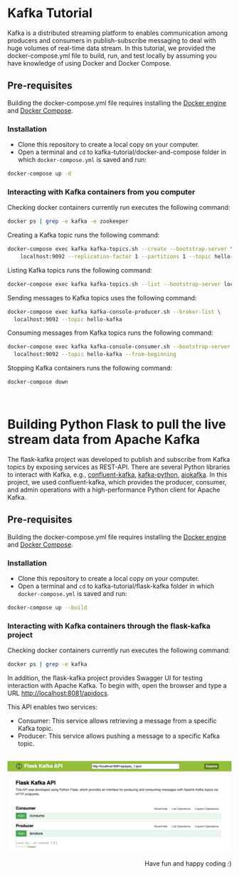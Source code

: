 # Kafka Tutorial
Kafka is a distributed streaming platform to enables communication among producers and consumers in publish-subscribe messaging to deal with huge volumes of real-time data stream. In this tutorial, we provided the docker-compose.yml file to build, run, and test locally by assuming you have knowledge of using Docker and Docker Compose.

## Pre-requisites
Building the docker-compose.yml file requires installing the [Docker engine](https://docs.docker.com/engine/install/) and [Docker Compose](https://docs.docker.com/compose/install/).

### Installation
* Clone this repository to create a local copy on your computer.
* Open a terminal and `cd` to kafka-tutorial/docker-and-compose folder in which `docker-compose.yml` is saved and run:

```bash
docker-compose up -d
```

### Interacting with Kafka containers from you computer

Checking docker containers currently run executes the following command:

```bash
docker ps | grep -e kafka -e zookeeper
```

Creating a Kafka topic runs the following command:

```bash
docker-compose exec kafka kafka-topics.sh --create --bootstrap-server \
    localhost:9092 --replication-factor 1 --partitions 1 --topic hello-kafka
```

Listing Kafka topics runs the following command:

```bash
docker-compose exec kafka kafka-topics.sh --list --bootstrap-server localhost:9092
```

Sending messages to Kafka topics uses the following command:

```bash
docker-compose exec kafka kafka-console-producer.sh --broker-list \
  localhost:9092 --topic hello-kafka
```

Consuming messages from Kafka topics runs the following command:

```bash
docker-compose exec kafka kafka-console-consumer.sh --bootstrap-server \
  localhost:9092 --topic hello-kafka --from-beginning
```

Stopping Kafka containers runs the following command:

```bash
docker-compose down
```
<br />

# Building Python Flask to pull the live stream data from Apache Kafka
The flask-kafka project was developed to publish and subscribe from Kafka topics by exposing services as REST-API. There are several Python libraries to interact with Kafka, e.g., [confluent-kafka](https://docs.confluent.io/kafka-clients/python/current/overview.html), [kafka-python](https://kafka-python.readthedocs.io/en/master/), [aiokafka](https://aiokafka.readthedocs.io/en/stable/). In this project, we used confluent-kafka, which provides the producer, consumer, and admin operations with a high-performance Python client for Apache Kafka.

## Pre-requisites
Building the docker-compose.yml file requires installing the [Docker engine](https://docs.docker.com/engine/install/) and [Docker Compose](https://docs.docker.com/compose/install/).

### Installation
* Clone this repository to create a local copy on your computer.
* Open a terminal and `cd` to kafka-tutorial/flask-kafka folder in which `docker-compose.yml` is saved and run:

```bash
docker-compose up --build
```

### Interacting with Kafka containers through the flask-kafka project

Checking docker containers currently run executes the following command:

```bash
docker ps | grep -e kafka
```

In addition, the flask-kafka project provides Swagger UI for testing interaction with Apache Kafka. To begin with, open the browser and type a URL [http://localhost:8081/apidocs](http://localhost:8081/apidocs).

This API enables two services:
* Consumer: This service allows retrieving a message from a specific Kafka topic.
* Producer: This service allows pushing a message to a specific Kafka topic.
<br /><br />

![](flask-kafka/resources/flasgger/01-swagger-ui.png)

<div dir='rtl'>(: Have fun and happy coding</div>